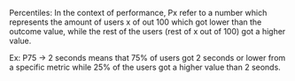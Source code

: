 Percentiles:
In the context of performance, Px refer to a number which represents the amount of users x of out 100 which got lower than the outcome value, while the rest of the users (rest of x out of 100) got a higher value.

Ex: P75 -> 2 seconds means that 75% of users got 2 seconds or lower from a specific metric while 25% of the users got a higher value than 2 seonds.

